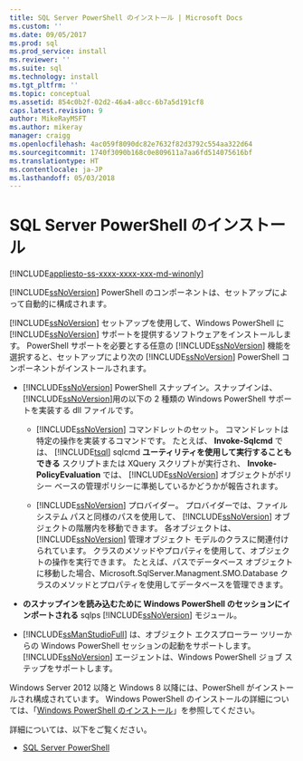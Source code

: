 ```yaml
---
title: SQL Server PowerShell のインストール | Microsoft Docs
ms.custom: ''
ms.date: 09/05/2017
ms.prod: sql
ms.prod_service: install
ms.reviewer: ''
ms.suite: sql
ms.technology: install
ms.tgt_pltfrm: ''
ms.topic: conceptual
ms.assetid: 854c0b2f-02d2-46a4-a8cc-6b7a5d191cf8
caps.latest.revision: 9
author: MikeRayMSFT
ms.author: mikeray
manager: craigg
ms.openlocfilehash: 4ac059f8090dc82e7632f82d3792c554aa322d64
ms.sourcegitcommit: 1740f3090b168c0e809611a7aa6fd514075616bf
ms.translationtype: HT
ms.contentlocale: ja-JP
ms.lasthandoff: 05/03/2018
---
```

# <a name="install-sql-server-powershell"></a>SQL Server PowerShell のインストール
[!INCLUDE[appliesto-ss-xxxx-xxxx-xxx-md-winonly](../../includes/appliesto-ss-xxxx-xxxx-xxx-md-winonly.md)]
  
[!INCLUDE[ssNoVersion](../../includes/ssnoversion-md.md)] PowerShell のコンポーネントは、セットアップによって自動的に構成されます。  

[!INCLUDE[ssNoVersion](../../includes/ssnoversion-md.md)] セットアップを使用して、Windows PowerShell に [!INCLUDE[ssNoVersion](../../includes/ssnoversion-md.md)] サポートを提供するソフトウェアをインストールします。 PowerShell サポートを必要とする任意の [!INCLUDE[ssNoVersion](../../includes/ssnoversion-md.md)] 機能を選択すると、セットアップにより次の [!INCLUDE[ssNoVersion](../../includes/ssnoversion-md.md)] PowerShell コンポーネントがインストールされます。  
  
- [!INCLUDE[ssNoVersion](../../includes/ssnoversion-md.md)] PowerShell スナップイン。スナップインは、 [!INCLUDE[ssNoVersion](../../includes/ssnoversion-md.md)]用の以下の 2 種類の Windows PowerShell サポートを実装する dll ファイルです。  
  
  - [!INCLUDE[ssNoVersion](../../includes/ssnoversion-md.md)] コマンドレットのセット。 コマンドレットは特定の操作を実装するコマンドです。 たとえば、 **Invoke-Sqlcmd** では、 [!INCLUDE[tsql](../../includes/tsql-md.md)] sqlcmd **ユーティリティを使用して実行することもできる** スクリプトまたは XQuery スクリプトが実行され、 **Invoke-PolicyEvaluation** では、 [!INCLUDE[ssNoVersion](../../includes/ssnoversion-md.md)] オブジェクトがポリシー ベースの管理ポリシーに準拠しているかどうかが報告されます。  
  
  - [!INCLUDE[ssNoVersion](../../includes/ssnoversion-md.md)] プロバイダー。 プロバイダーでは、ファイル システム パスと同様のパスを使用して、 [!INCLUDE[ssNoVersion](../../includes/ssnoversion-md.md)] オブジェクトの階層内を移動できます。 各オブジェクトは、 [!INCLUDE[ssNoVersion](../../includes/ssnoversion-md.md)] 管理オブジェクト モデルのクラスに関連付けられています。 クラスのメソッドやプロパティを使用して、オブジェクトの操作を実行できます。 たとえば、パスでデータベース オブジェクトに移動した場合、Microsoft.SqlServer.Managment.SMO.Database クラスのメソッドとプロパティを使用してデータベースを管理できます。  
 
- **のスナップインを読み込むために Windows PowerShell のセッションにインポートされる** sqlps [!INCLUDE[ssNoVersion](../../includes/ssnoversion-md.md)] モジュール。  
 
- [!INCLUDE[ssManStudioFull](../../includes/ssmanstudiofull-md.md)] は、オブジェクト エクスプローラー ツリーからの Windows PowerShell セッションの起動をサポートします。 [!INCLUDE[ssNoVersion](../../includes/ssnoversion-md.md)] エージェントは、Windows PowerShell ジョブ ステップをサポートします。  
  
Windows Server 2012 以降と Windows 8 以降には、PowerShell がインストールされ構成されています。 Windows PowerShell のインストールの詳細については、「[Windows PowerShell のインストール](http://docs.microsoft.com/powershell/scripting/setup/installing-windows-powershell)」を参照してください。  

詳細については、以下をご覧ください。   

- [SQL Server PowerShell](../../relational-databases/scripting/sql-server-powershell.md)  
  
  
